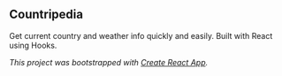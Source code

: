 ## Countripedia

Get current country and weather info quickly and easily. Built with React using Hooks.

_This project was bootstrapped with [Create React App](https://github.com/facebook/create-react-app)._


